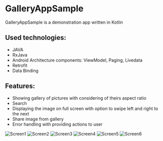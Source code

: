 # GalleryAppSample

GalleryAppSample is a demonstration app written in Kotlin

## Used technologies:

- JAVA
- RxJava
- Android Architecture components: ViewModel, Paging, Livedata
- Retrofit
- Data Binding

## Features:

- Showing gallery of pictures with considering of theirs aspect ratio
- Search
- Displaying the image on full screen with option to swipe left and right to the next
- Share image from gallery
- Error handling with providing actions to user

![Screen1](https://user-images.githubusercontent.com/10613365/63229098-53ea4d80-c205-11e9-8bd7-1bd3b5fd9d5a.jpg)
![Screen2](https://user-images.githubusercontent.com/10613365/63229099-5482e400-c205-11e9-916e-0e1b11610b12.jpg)
![Screen3](https://user-images.githubusercontent.com/10613365/63229100-5482e400-c205-11e9-9e6c-b2a5a18fd85a.jpg)
![Screen4](https://user-images.githubusercontent.com/10613365/63229101-5482e400-c205-11e9-882e-52102a9c358f.jpg)
![Screen5](https://user-images.githubusercontent.com/10613365/63229102-5482e400-c205-11e9-9aa5-30e84cded20d.jpg)
![Screen6](https://user-images.githubusercontent.com/10613365/63229103-5482e400-c205-11e9-889e-a171b75237f0.jpg)


